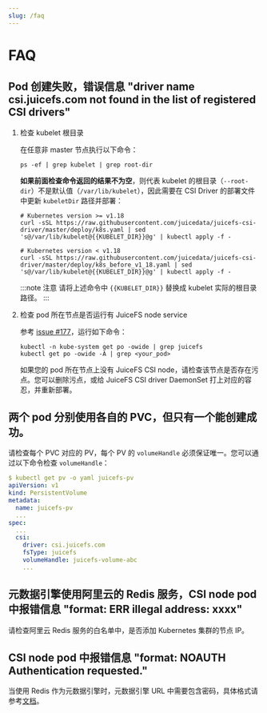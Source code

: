 ```yaml
---
slug: /faq
---
```


# FAQ

## Pod 创建失败，错误信息 "driver name csi.juicefs.com not found in the list of registered CSI drivers"

1. 检查 kubelet 根目录

   在任意非 master 节点执行以下命令：

   ```shell
   ps -ef | grep kubelet | grep root-dir
   ```

   **如果前面检查命令返回的结果不为空**，则代表 kubelet 的根目录（`--root-dir`）不是默认值（`/var/lib/kubelet`），因此需要在 CSI Driver 的部署文件中更新 `kubeletDir` 路径并部署：

   ```shell
   # Kubernetes version >= v1.18
   curl -sSL https://raw.githubusercontent.com/juicedata/juicefs-csi-driver/master/deploy/k8s.yaml | sed 's@/var/lib/kubelet@{{KUBELET_DIR}}@g' | kubectl apply -f -

   # Kubernetes version < v1.18
   curl -sSL https://raw.githubusercontent.com/juicedata/juicefs-csi-driver/master/deploy/k8s_before_v1_18.yaml | sed 's@/var/lib/kubelet@{{KUBELET_DIR}}@g' | kubectl apply -f -
   ```

   :::note 注意
   请将上述命令中 `{{KUBELET_DIR}}` 替换成 kubelet 实际的根目录路径。
   :::

2. 检查 pod 所在节点是否运行有 JuiceFS node service

   参考 [issue #177](https://github.com/juicedata/juicefs-csi-driver/issues/177)，运行如下命令：

   ```shell
   kubectl -n kube-system get po -owide | grep juicefs
   kubectl get po -owide -A | grep <your_pod>
   ```

   如果您的 pod 所在节点上没有 JuiceFS CSI node，请检查该节点是否存在污点。您可以删除污点，或给 JuiceFS CSI driver DaemonSet 打上对应的容忍，并重新部署。

## 两个 pod 分别使用各自的 PVC，但只有一个能创建成功。

请检查每个 PVC 对应的 PV，每个 PV 的 `volumeHandle` 必须保证唯一。您可以通过以下命令检查 `volumeHandle`：

```yaml
$ kubectl get pv -o yaml juicefs-pv
apiVersion: v1
kind: PersistentVolume
metadata:
  name: juicefs-pv
  ...
spec:
  ...
  csi:
    driver: csi.juicefs.com
    fsType: juicefs
    volumeHandle: juicefs-volume-abc
    ...
```

## 元数据引擎使用阿里云的 Redis 服务，CSI node pod 中报错信息 "format: ERR illegal address: xxxx"

请检查阿里云 Redis 服务的白名单中，是否添加 Kubernetes 集群的节点 IP。

## CSI node pod 中报错信息 "format: NOAUTH Authentication requested."

当使用 Redis 作为元数据引擎时，元数据引擎 URL 中需要包含密码，具体格式请参考[文档](https://juicefs.com/docs/zh/community/databases_for_metadata#redis)。
